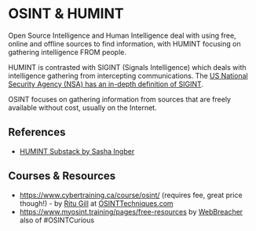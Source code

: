 # OSINT & HUMINT

Open Source Intelligence and Human Intelligence deal with using free, online and offline sources to find information, with HUMINT focusing on gathering intelligence FROM people.

HUMINT is contrasted with SIGINT (Signals Intelligence) which deals with intelligence gathering from intercepting communications. The [US National Security Agency (NSA) has an in-depth definition of SIGINT](https://www.nsa.gov/Signals-Intelligence/Overview/).

OSINT focuses on gathering information from sources that are freely available without cost, usually on the Internet.


## References

* [HUMINT Substack by Sasha Ingber](https://sashaingber.substack.com/)

## Courses & Resources

* https://www.cybertraining.ca/course/osint/ (requires fee, great price though!) - by [Ritu Gill](https://x.com/osinttechniques) at [OSINTTechniques.com](https://www.osinttechniques.com/)
* https://www.myosint.training/pages/free-resources by [WebBreacher](https://x.com/webbreacher) also of #OSINTCurious
